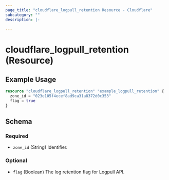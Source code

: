 ```yaml
---
page_title: "cloudflare_logpull_retention Resource - Cloudflare"
subcategory: ""
description: |-
  
---
```


# cloudflare_logpull_retention (Resource)



## Example Usage

```terraform
resource "cloudflare_logpull_retention" "example_logpull_retention" {
  zone_id = "023e105f4ecef8ad9ca31a8372d0c353"
  flag = true
}
```

<!-- schema generated by tfplugindocs -->
## Schema

### Required

- `zone_id` (String) Identifier.

### Optional

- `flag` (Boolean) The log retention flag for Logpull API.


